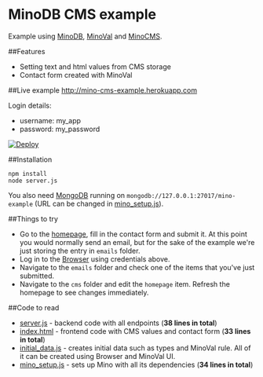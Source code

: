 MinoDB CMS example
======

Example using [MinoDB](https://github.com/Mino/MinoDB/), [MinoVal](https://github.com/Mino/MinoVal/) and [MinoCMS](https://github.com/Mino/minocms).

##Features
* Setting text and html values from CMS storage
* Contact form created with MinoVal

##Live example
http://mino-cms-example.herokuapp.com

Login details:
* username: my_app
* password: my_password

[![Deploy](https://www.herokucdn.com/deploy/button.png)](https://heroku.com/deploy?template=https://github.com/Mino/mino-cms-example)

##Installation
```
npm install
node server.js
```
You also need [MongoDB](http://www.mongodb.org/) running on ```mongodb://127.0.0.1:27017/mino-example``` (URL can be changed in [mino_setup.js](mino_setup.js)).

##Things to try
* Go to the [homepage](http://mino-cms-example.herokuapp.com), fill in the contact form and submit it. At this point you would normally send an email, but for the sake of the example we're just storing the entry in ```emails``` folder.
* Log in to the [Browser](http://mino-cms-example.herokuapp.com/mino/browser/) using credentials above.
* Navigate to the ```emails``` folder and check one of the items that you've just submitted.
* Navigate to the ```cms``` folder and edit the ```homepage``` item. Refresh the homepage to see changes immediately.

##Code to read
* [server.js](server.js) - backend code with all endpoints (**38 lines in total**)
* [index.html](public/index.html) - frontend code with CMS values and contact form (**33 lines in total**)
* [initial_data.js](initial_data.js) - creates initial data such as types and MinoVal rule. All of it can be created using Browser and MinoVal UI.
* [mino_setup.js](mino_setup.js) - sets up Mino with all its dependencies (**34 lines in total**)
